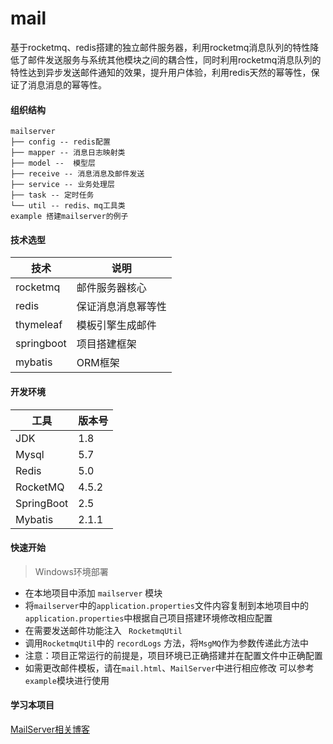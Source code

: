 # mail
基于rocketmq、redis搭建的独立邮件服务器，利用rocketmq消息队列的特性降低了邮件发送服务与系统其他模块之间的耦合性，同时利用rocketmq消息队列的特性达到异步发送邮件通知的效果，提升用户体验，利用redis天然的幂等性，保证了消息消息的幂等性。

#### 组织结构

```
mailserver
├── config -- redis配置
├── mapper -- 消息日志映射类
├── model --  模型层
├── receive -- 消息消息及邮件发送
├── service -- 业务处理层
├── task -- 定时任务
└── util -- redis、mq工具类
example 搭建mailserver的例子
```

#### 技术选型

| 技术       | 说明               |
| ---------- | ------------------ |
| rocketmq   | 邮件服务器核心     |
| redis      | 保证消息消息幂等性 |
| thymeleaf  | 模板引擎生成邮件   |
| springboot | 项目搭建框架       |
| mybatis    | ORM框架            |

#### 开发环境

| 工具       | 版本号 |
| ---------- | ------ |
| JDK        | 1.8    |
| Mysql      | 5.7    |
| Redis      | 5.0    |
| RocketMQ   | 4.5.2  |
| SpringBoot | 2.5    |
| Mybatis    | 2.1.1  |

#### 快速开始

> Windows环境部署

- 在本地项目中添加 `` mailserver `` 模块
- 将`mailserver`中的`application.properties`文件内容复制到本地项目中的` application.properties`中根据自己项目搭建环境修改相应配置
- 在需要发送邮件功能注入 `` RocketmqUtil``
- 调用`RocketmqUtil`中的 `recordLogs` 方法，将`MsgMQ`作为参数传递此方法中
- 注意：项目正常运行的前提是，项目环境已正确搭建并在配置文件中正确配置
- 如需更改邮件模板，请在`mail.html`、`MailServer`中进行相应修改
可以参考`example`模块进行使用

#### 学习本项目

[MailServer相关博客](https://blog.csdn.net/qq_43591899?spm=1001.2014.3001.5343)
